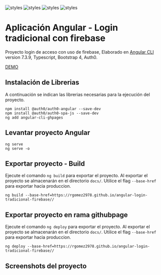 ![styles](https://img.shields.io/badge/Angular-DD0031?style=for-the-badge&logo=angular&logoColor=white)
![styles](https://img.shields.io/badge/TypeScript-007ACC?style=for-the-badge&logo=typescript&logoColor=white)
![styles](https://img.shields.io/badge/Bootstrap-563D7C?style=for-the-badge&logo=bootstrap&logoColor=white)
![styles](https://img.shields.io/badge/Firebase-gray?style=for-the-badge&logo=json&logoColor=white)

# Aplicación Angular - Login tradicional con firebase 

Proyecto login de acceso con uso de firebase, Elaborado en [Angular CLI](https://github.com/angular/angular-cli) version 7.3.9, Typescript, Bootstrap 4, Auth0.


[DEMO](https://rgomez2978.github.io/angular-login-tradicional-firebase/)

## Instalación de Librerias

A continuación se indican las librerias necesarias para la ejecución del proyecto.

    npm install @auth0/auth0-angular --save-dev
    npm install @auth0/auth0-spa-js --save-dev
    ng add angular-cli-ghpages


## Levantar proyecto Angular

    ng serve
    ng serve -o


## Exportar proyecto - Build

Ejecute el comando `ng build` para exportar el proyecto. Al exportar el proyecto se almacenarán en el directorio `docs/`. Utilice el flag `--base-href` para exportar hacia produccion.

    ng build --base-href=https://rgomez2978.github.io/angular-login-tradicional-firebase//



## Exportar proyecto en rama githubpage

Ejecute el comando `ng deploy` para exportar el proyecto. Al exportar el proyecto se almacenarán en el directorio `docs/`. Utilice el flag `--base-href` para exportar hacia produccion.

    ng deploy --base-href=https://rgomez2978.github.io/angular-login-tradicional-firebase//




## Screenshots del proyecto


